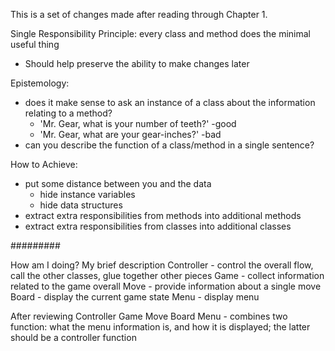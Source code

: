 This is a set of changes made after reading through Chapter 1.

Single Responsibility Principle: every class and method does the minimal useful thing
 - Should help preserve the ability to make changes later

Epistemology:
 - does it make sense to ask an instance of a class about the information relating to a method?
   - 'Mr. Gear, what is your number of teeth?'  -good
   - 'Mr. Gear, what are your gear-inches?' -bad
 - can you describe the function of a class/method in a single sentence?

How to Achieve:
  - put some distance between you and the data
    - hide instance variables
    - hide data structures
  - extract extra responsibilities from methods into additional methods
  - extract extra responsibilities from classes into additional classes

#########

How am I doing? My brief description
Controller - control the overall flow, call the other classes, glue together other pieces
Game - collect information related to the game overall
Move - provide information about a single move
Board - display the current game state
Menu - display menu

After reviewing
Controller
Game
Move
Board
Menu - combines two function: what the menu information is, and how it is displayed; the latter should be a controller function
